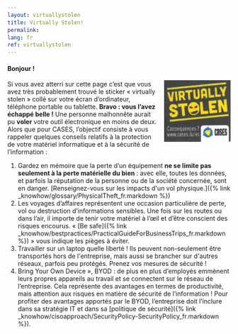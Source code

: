 ```yaml
---
layout: virtuallystolen
title: Virtually Stolen!
permalink:
lang: fr
ref: virtuallystolen
---
```



#### Bonjour !

<img class="img-border" src="/assets/img/201610/virtuallystolen.jpg" style="float:right; width:150px; margin: 0 0 15px 15px;">

Si vous avez atterri sur cette page c’est que vous avez très probablement trouvé le sticker « virtually stolen » collé sur votre écran d’ordinateur, téléphone portable ou tablette. **Bravo : vous l’avez échappé belle !** Une personne malhonnête aurait pu **voler** votre outil électronique en moins de deux. Alors que pour CASES, l’objectif consiste à vous rappeler quelques conseils relatifs à la protection de votre matériel informatique et à la sécurité de l’information :

1. Gardez en mémoire que la perte d’un équipement **ne se limite pas seulement à la perte matérielle du bien** : avec elle, toutes les données, et parfois la réputation de la personne ou de la société concernée, sont en danger. [Renseignez-vous sur les impacts d'un vol physique.]({% link _knowhow/glossary/PhysicalTheft_fr.markdown %})
2. Les voyages d’affaires représentent une occasion particulière de perte, vol ou destruction d’informations sensibles. Une fois sur les routes ou dans l’air, il importe de tenir votre matériel à l’œil et d’être conscient des risques encourus. « [Be safe]({% link _knowhow/bestpractices/PracticalGuideForBusinessTrips_fr.markdown %}) » vous indique les pièges à éviter.
3. Travailler sur un laptop quelle liberté ! Ils peuvent non-seulement être transportés hors de l'entreprise, mais aussi se brancher sur d'autres réseaux, parfois peu protégés. Prenez vos mesures de sécurité !
4. Bring Your Own Device », BYOD : de plus en plus d’employés emmènent leurs propres appareils au travail et se connectent sur le réseau de l’entreprise. Cela représente des avantages en termes de productivité, mais attention aux risques en matière de sécurité de l’information ! Pour profiter des avantages apportés par le BYOD, l’entreprise doit l’inclure dans sa stratégie IT et dans sa [politique de sécurité]({% link _knowhow/cisoapproach/SecurityPolicy-SecurityPolicy_fr.markdown %}).
